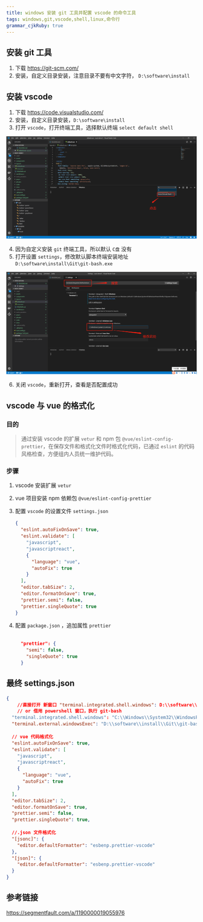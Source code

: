 ```yaml
---
title: windows 安装 git 工具并配置 vscode 的命令工具
tags: windows,git,vscode,shell,linux,命令行
grammar_cjkRuby: true
---
```



## 安装 git 工具

1. 下载 https://git-scm.com/
2. 安装，自定义目录安装，注意目录不要有中文字符， `D:\software\install`


## 安装 vscode

1. 下载 https://code.visualstudio.com/
2. 安装，自定义目录安装，`D:\software\install`
3. 打开 `vscode`，打开终端工具，选择默认终端 `select default shell`

![select default shell](./images/1563417326691.png)

4. 因为自定义安装 `git` 终端工具，所以默认 `C盘` 没有
5. 打开设置 `settings`，修改默认脚本终端安装地址 `D:\software\install\Git\git-bash.exe`

![修改默认脚本地址](./images/1563417613445.png)

6. 关闭 `vscode`，重新打开，查看是否配置成功


## vscode 与 vue 的格式化

### 目的

>通过安装 vscode 的扩展 `vetur` 和 npm 包 `@vue/eslint-config-prettier`，在保存文件和格式化文件时格式化代码，已通过 `eslint` 的代码风格检查，方便组内人员统一维护代码。

### 步骤

1. vscode 安装扩展 `vetur`
2. vue 项目安装 npm 依赖包 `@vue/eslint-config-prettier`
3. 配置 `vscode` 的设置文件 `settings.json`

	``` json
	{
	  "eslint.autoFixOnSave": true,
	  "eslint.validate": [
		"javascript",
		"javascriptreact",
		{
		  "language": "vue",
		  "autoFix": true
		}
	  ],
	  "editor.tabSize": 2,
	  "editor.formatOnSave": true,
	  "prettier.semi": false,
	  "prettier.singleQuote": true
	}
	```
	
4. 配置 `package.json` ，追加属性 `prettier`

	``` json
	
	  "prettier": {
		"semi": false,
		"singleQuote": true
	  }
    
	```
	
## 最终 settings.json

``` json
{
	//直接打开 新窗口 "terminal.integrated.shell.windows": D:\\software\\install\\Git\\git-bash.exe
	// or 借用 powershell 窗口，执行 git-bash 
  "terminal.integrated.shell.windows": "C:\\Windows\\System32\\WindowsPowerShell\\v1.0\\powershell.exe",
  "terminal.external.windowsExec": "D:\\software\\install\\Git\\git-bash.exe",
  
  // vue 代码格式化
  "eslint.autoFixOnSave": true,
  "eslint.validate": [
    "javascript",
    "javascriptreact",
    {
      "language": "vue",
      "autoFix": true
    }
  ],
  "editor.tabSize": 2,
  "editor.formatOnSave": true,
  "prettier.semi": false,
  "prettier.singleQuote": true,
  
  //.json 文件格式化 
  "[jsonc]": {
    "editor.defaultFormatter": "esbenp.prettier-vscode"
  },
  "[json]": {
    "editor.defaultFormatter": "esbenp.prettier-vscode"
  }
}

```


## 参考链接

https://segmentfault.com/a/1190000019055976